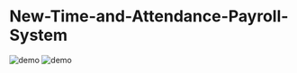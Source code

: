 # New-Time-and-Attendance-Payroll-System
![demo](https://github.com/kozihika/New-Time-and-Attendance-Payroll-System/blob/main/chrome-capture-2025-10-30.gif)
![demo]()
